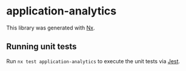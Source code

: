 # application-analytics

This library was generated with [Nx](https://nx.dev).

## Running unit tests

Run `nx test application-analytics` to execute the unit tests via [Jest](https://jestjs.io).
